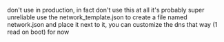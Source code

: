 don't use in production, in fact don't use this at all it's probably super unreliable
use the network_template.json to create a file named network.json and place it next to it,
you can customize the dns that way (1 read on boot) for now

